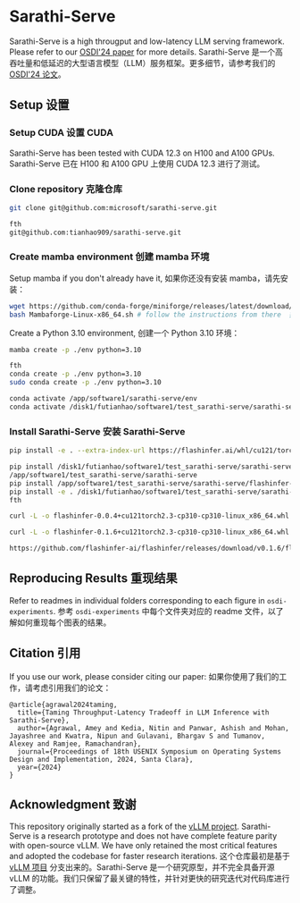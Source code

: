 # Sarathi-Serve

Sarathi-Serve is a high througput and low-latency LLM serving framework. Please refer to our [OSDI'24 paper](https://www.usenix.org/conference/osdi24/presentation/agrawal) for more details. 
Sarathi-Serve 是一个高吞吐量和低延迟的大型语言模型（LLM）服务框架。更多细节，请参考我们的 [OSDI'24 论文](https://www.usenix.org/conference/osdi24/presentation/agrawal)。

## Setup  设置

### Setup CUDA  设置 CUDA

Sarathi-Serve has been tested with CUDA 12.3 on H100 and A100 GPUs.
Sarathi-Serve 已在 H100 和 A100 GPU 上使用 CUDA 12.3 进行了测试。

### Clone repository 克隆仓库

```sh
git clone git@github.com:microsoft/sarathi-serve.git

fth
git@github.com:tianhao909/sarathi-serve.git
```

### Create mamba environment  创建 mamba 环境

Setup mamba if you don't already have it,   如果你还没有安装 mamba，请先安装：

```sh
wget https://github.com/conda-forge/miniforge/releases/latest/download/Mambaforge-Linux-x86_64.sh
bash Mambaforge-Linux-x86_64.sh # follow the instructions from there  按照提示进行操作  
```

Create a Python 3.10 environment,  创建一个 Python 3.10 环境：

```sh
mamba create -p ./env python=3.10  

fth 
conda create -p ./env python=3.10 
sudo conda create -p ./env python=3.10  

conda activate /app/software1/sarathi-serve/env
conda activate /disk1/futianhao/software1/test_sarathi-serve/sarathi-serve/env
```


### Install Sarathi-Serve 安装 Sarathi-Serve

```sh
pip install -e . --extra-index-url https://flashinfer.ai/whl/cu121/torch2.3/

pip install /disk1/futianhao/software1/test_sarathi-serve/sarathi-serve/flashinfer-0.1.6+cu121torch2.3-cp310-cp310-linux_x86_64.whl
/app/software1/test_sarathi-serve/sarathi-serve
pip install /app/software1/test_sarathi-serve/sarathi-serve/flashinfer-0.1.6+cu121torch2.3-cp310-cp310-linux_x86_64.whl
pip install -e . /disk1/futianhao/software1/test_sarathi-serve/sarathi-serve/flashinfer-0.1.6+cu121torch2.3-cp310-cp310-linux_x86_64.whl
fth

curl -L -o flashinfer-0.0.4+cu121torch2.3-cp310-cp310-linux_x86_64.whl https://github.com/flashinfer-ai/flashinfer/releases/download/v0.0.4/flashinfer-0.0.4+cu121torch2.3-cp310-cp310-linux_x86_64.whl#sha256=bd5d9c61675e4eed586e645fd52f1b40878e608a90218cf2db21ff931930ff45

curl -L -o flashinfer-0.1.6+cu121torch2.3-cp310-cp310-linux_x86_64.whl https://github.com/flashinfer-ai/flashinfer/releases/download/v0.1.6/flashinfer-0.1.6+cu121torch2.3-cp310-cp310-linux_x86_64.whl#sha256=8bbeb776d315af8213ddc66c84e6ff00d0956839cb753d5b187ece58e3b698c1

https://github.com/flashinfer-ai/flashinfer/releases/download/v0.1.6/flashinfer-0.1.6+cu121torch2.3-cp310-cp310-linux_x86_64.whl#sha256=8bbeb776d315af8213ddc66c84e6ff00d0956839cb753d5b187ece58e3b698c1
```

## Reproducing Results   重现结果

Refer to readmes in individual folders corresponding to each figure in `osdi-experiments`.
参考 `osdi-experiments` 中每个文件夹对应的 readme 文件，以了解如何重现每个图表的结果。

## Citation 引用

If you use our work, please consider citing our paper:  如果你使用了我们的工作，请考虑引用我们的论文：

```
@article{agrawal2024taming,
  title={Taming Throughput-Latency Tradeoff in LLM Inference with Sarathi-Serve},
  author={Agrawal, Amey and Kedia, Nitin and Panwar, Ashish and Mohan, Jayashree and Kwatra, Nipun and Gulavani, Bhargav S and Tumanov, Alexey and Ramjee, Ramachandran},
  journal={Proceedings of 18th USENIX Symposium on Operating Systems Design and Implementation, 2024, Santa Clara},
  year={2024}
}
```

## Acknowledgment  致谢

This repository originally started as a fork of the [vLLM project](https://vllm-project.github.io/). Sarathi-Serve is a research prototype and does not have complete feature parity with open-source vLLM. We have only retained the most critical features and adopted the codebase for faster research iterations.
这个仓库最初是基于 [vLLM 项目](https://vllm-project.github.io/) 分支出来的。Sarathi-Serve 是一个研究原型，并不完全具备开源 vLLM 的功能。我们只保留了最关键的特性，并针对更快的研究迭代对代码库进行了调整。

